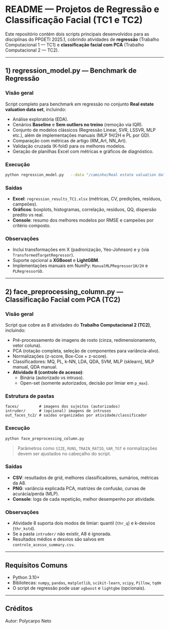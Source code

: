 # README — Projetos de Regressão e Classificação Facial (TC1 e TC2)

Este repositório contém dois scripts principais desenvolvidos para as disciplinas do PPGETI 2025.1, cobrindo atividades de **regressão** (Trabalho Computacional 1 — TC1) e **classificação facial com PCA** (Trabalho Computacional 2 — TC2).

---

## 1) regression_model.py — Benchmark de Regressão

### Visão geral
Script completo para benchmark em regressão no conjunto **Real estate valuation data set**, incluindo:
- Análise exploratória (EDA).
- Cenários **Baseline** e **Sem outliers no treino** (remoção via IQR).
- Conjunto de modelos clássicos (Regressão Linear, SVR, LSSVR, MLP etc.), além de implementações manuais (MLP 1H/2H e PL por GD).
- Comparação com métricas de artigo (RM_Art, NN_Art).
- Validação cruzada (K-fold) para os melhores modelos.
- Geração de planilhas Excel com métricas e gráficos de diagnóstico.

### Execução
```bash
python regression_model.py   --data "/caminho/Real estate valuation data set.xlsx"   --outdir "./outputs_tc1"   --test_size 0.30   --seed 42   --iqr_k 1.5
```

### Saídas
- **Excel**: `regression_results_TC1.xlsx` (métricas, CV, predições, resíduos, campeões).
- **Gráficos**: boxplots, histogramas, correlação, resíduos, QQ, dispersão predito vs real.
- **Console**: resumo dos melhores modelos por RMSE e campeões por critério composto.

### Observações
- Inclui transformações em X (padronização, Yeo-Johnson) e y (via `TransformedTargetRegressor`).
- Suporte opcional a **XGBoost** e **LightGBM**.
- Implementações manuais em NumPy: `ManualMLPRegressor1H/2H` e `PLRegressorGD`.

---

## 2) face_preprocessing_column.py — Classificação Facial com PCA (TC2)

### Visão geral
Script que cobre as 8 atividades do **Trabalho Computacional 2 (TC2)**, incluindo:
- Pré-processamento de imagens de rosto (cinza, redimensionamento, vetor coluna).
- PCA (rotação completa, seleção de componentes para variância-alvo).
- Normalizações (z-score, Box-Cox + z-score).
- Classificadores: MQ, PL, k-NN, LDA, QDA, SVM, MLP (sklearn), MLP manual, QDA manual.
- **Atividade 8 (controle de acesso)**:
  - Binária (autorizado vs intruso).
  - Open-set (somente autorizados, decisão por limiar em `p_max`).

### Estrutura de pastas
```
faces/         # imagens dos sujeitos (autorizados)
intruder/      # (opcional) imagens de intrusos
out_faces_tc2/ # saídas organizadas por atividade/classificador
```

### Execução
```bash
python face_preprocessing_column.py
```
> Parâmetros como `SIZE`, `RUNS`, `TRAIN_RATIO`, `VAR_TGT` e normalizações devem ser ajustados no cabeçalho do script.

### Saídas
- **CSV**: resultados de grid, melhores classificadores, sumários, métricas da A8.
- **PNG**: variância explicada PCA, matrizes de confusão, curvas de acurácia/perda (MLP).
- **Console**: logs de cada repetição, melhor desempenho por atividade.

### Observações
- Atividade 8 suporta dois modos de limiar: quantil (`thr_q`) e k-desvios (`thr_kstd`).
- Se a pasta `intruder/` não existir, A8 é ignorada.
- Resultados médios e desvios são salvos em `controle_acesso_summary.csv`.

---

## Requisitos Comuns
- Python 3.10+
- Bibliotecas: `numpy`, `pandas`, `matplotlib`, `scikit-learn`, `scipy`, `Pillow`, `tqdm`
- O script de regressão pode usar `xgboost` e `lightgbm` (opcionais).

---

## Créditos

Autor: Polycarpo Neto
